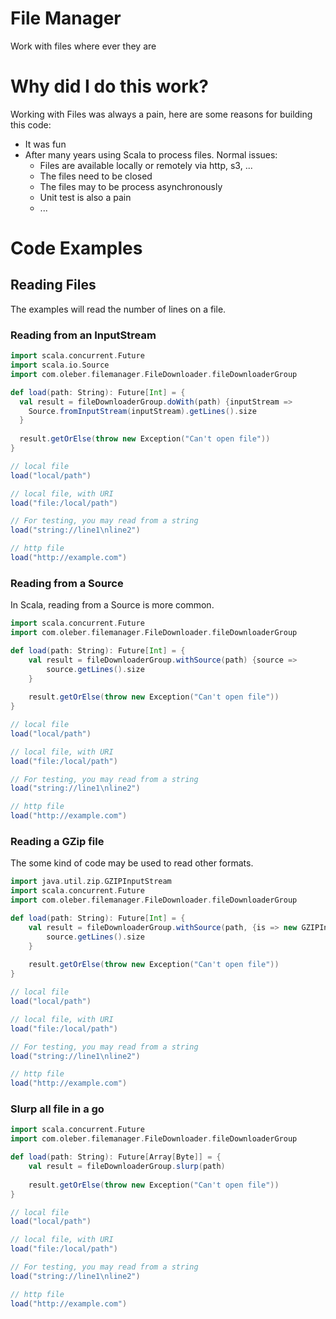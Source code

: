 # File Manager

Work with files where ever they are

# Why did I do this work?

Working with Files was always a pain, here are some reasons for building this code:
 * It was fun
 * After many years using Scala to process files. Normal issues:
   * Files are available locally or remotely via http, s3, ...
   * The files need to be closed
   * The files may to be process asynchronously
   * Unit test is also a pain
   * ... 

# Code Examples

## Reading Files

The examples will read the number of lines on a file.

### Reading from an InputStream

```scala
import scala.concurrent.Future
import scala.io.Source
import com.oleber.filemanager.FileDownloader.fileDownloaderGroup

def load(path: String): Future[Int] = {
  val result = fileDownloaderGroup.doWith(path) {inputStream =>
    Source.fromInputStream(inputStream).getLines().size
  }
    
  result.getOrElse(throw new Exception("Can't open file"))
}

// local file
load("local/path")

// local file, with URI
load("file:/local/path")

// For testing, you may read from a string
load("string://line1\nline2")

// http file
load("http://example.com")
```

### Reading from a Source

In Scala, reading from a Source is more common.

```scala
import scala.concurrent.Future
import com.oleber.filemanager.FileDownloader.fileDownloaderGroup

def load(path: String): Future[Int] = {
    val result = fileDownloaderGroup.withSource(path) {source =>
        source.getLines().size
    }
    
    result.getOrElse(throw new Exception("Can't open file"))
}

// local file
load("local/path")

// local file, with URI
load("file:/local/path")

// For testing, you may read from a string
load("string://line1\nline2")

// http file
load("http://example.com")
```

### Reading a GZip file

The some kind of code may be used to read other formats.

```scala
import java.util.zip.GZIPInputStream
import scala.concurrent.Future
import com.oleber.filemanager.FileDownloader.fileDownloaderGroup

def load(path: String): Future[Int] = {
    val result = fileDownloaderGroup.withSource(path, {is => new GZIPInputStream(is)}) {source =>
        source.getLines().size
    }
    
    result.getOrElse(throw new Exception("Can't open file"))
}

// local file
load("local/path")

// local file, with URI
load("file:/local/path")

// For testing, you may read from a string
load("string://line1\nline2")

// http file
load("http://example.com")
```

### Slurp all file in a go

```scala
import scala.concurrent.Future
import com.oleber.filemanager.FileDownloader.fileDownloaderGroup

def load(path: String): Future[Array[Byte]] = {
    val result = fileDownloaderGroup.slurp(path)
    
    result.getOrElse(throw new Exception("Can't open file"))
}

// local file
load("local/path")

// local file, with URI
load("file:/local/path")

// For testing, you may read from a string
load("string://line1\nline2")

// http file
load("http://example.com")
```
